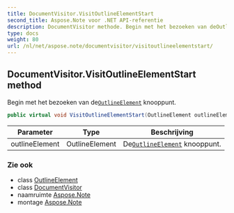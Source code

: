 ```yaml
---
title: DocumentVisitor.VisitOutlineElementStart
second_title: Aspose.Note voor .NET API-referentie
description: DocumentVisitor methode. Begin met het bezoeken van deOutlineElement knooppunt.
type: docs
weight: 80
url: /nl/net/aspose.note/documentvisitor/visitoutlineelementstart/
---
```

## DocumentVisitor.VisitOutlineElementStart method

Begin met het bezoeken van de[`OutlineElement`](../../outlineelement/) knooppunt.

```csharp
public virtual void VisitOutlineElementStart(OutlineElement outlineElement)
```

| Parameter | Type | Beschrijving |
| --- | --- | --- |
| outlineElement | OutlineElement | De[`OutlineElement`](../../outlineelement/) knooppunt. |

### Zie ook

* class [OutlineElement](../../outlineelement/)
* class [DocumentVisitor](../)
* naamruimte [Aspose.Note](../../documentvisitor/)
* montage [Aspose.Note](../../../)


